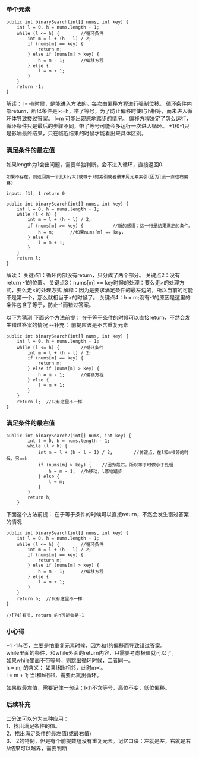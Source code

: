 ### 单个元素
```
public int binarySearch(int[] nums, int key) {
    int l = 0, h = nums.length - 1;
    while (l <= h) {        //循环条件
        int m = l + (h - l) / 2;
        if (nums[m] == key) {
            return m;
        } else if (nums[m] > key) {
            h = m - 1;      //偏移方程
        } else {
            l = m + 1;
        }
    }
    return -1;
}
```
解读：
l==h时候，是能进入方法的。每次由偏移方程进行强制位移。
循环条件内部return，所以条件是l<=h，带了等号，为了防止偏移时使l与h相等，而未进入循环体导致搂过答案。
l=m 可能出现原地踏步的情况。
偏移方程决定了怎么运行，循环条件只是最后的步骤不同，带了等号可能会多运行一次进入循环。
+1和-1只是影响最终结果，只在临近结果的时候才能看出来具体区别。

### 满足条件的最左值

如果length为1会出问题，需要单独判断。会不进入循环，直接返回0.  
```
如果不存在，则返回第一个比key大(或等于)的索引或者最末尾元素索引(因为l会一直往右偏移)

input: [1], 1 return 0

public int binarySearch(int[] nums, int key) {
    int l = 0, h = nums.length - 1;
    while (l < h) {
        int m = l + (h - l) / 2;
        if (nums[m] >= key) {           //新的感悟：这一行是结果满足的条件。
            h = m;      //如果nums[m] == key，
        } else {
            l = m + 1;
        }
    }
    return l;
}
```

解读：
关键点1：循环内部没有return，只分成了两个部分。
关键点2：没有return -1的位置。
关键点3：nums[m] == key时候的处理：要么走>的处理方式，要么走<的处理方式
   解释：因为是要求满足条件的最左边的，所以当前的可能不是第一个，那么就相当于>的时候了。
关键点4：h = m;没有-1的原因是这里的条件包含了等于，防止-1而错过答案。

以下为猜测
下面这个方法前提： 在于等于条件的时候可以直接return，不然会发生错过答案的情况
--补充：  前提应该是不含重复元素  
```
public int binarySearch(int[] nums, int key) {
    int l = 0, h = nums.length - 1;
    while (l <= h) {        //循环条件
        int m = l + (h - l) / 2;
        if (nums[m] == key) {
            return m;
        } else if (nums[m] > key) {
            h = m - 1;      //偏移方程
        } else {
            l = m + 1;
        }
    }
    return l;  //只有这里不一样
}

```      
   

### 满足条件的最右值
```
public int binarySearch2(int[] nums, int key) {
        int l = 0, h = nums.length - 1;
        while (l < h) {
            int m = l + (h - l + 1) / 2;        //关键点，在l和m相邻的时候，另m=h
            if (nums[m] > key) {    //因为最右，所以等于时做小于处理
                h = m - 1;  //h移动，l原地踏步
            } else {
                l = m;          
            }
        }
        return h;
    }
```


下面这个方法前提： 在于等于条件的时候可以直接return，不然会发生错过答案的情况
```
public int binarySearch(int[] nums, int key) {
    int l = 0, h = nums.length - 1;
    while (l <= h) {        //循环条件
        int m = l + (h - l) / 2;
        if (nums[m] == key) {
            return m;
        } else if (nums[m] > key) {
            h = m - 1;      //偏移方程
        } else {
            l = m + 1;
        }
    }
    return h;  //只有这里不一样
}

//[74]有关，return 的h可能会是-1
```      
      
      
###  小心得   
+1 -1与否，主要是怕重复元素时候，因为和1的偏移而导致错过答案。     
while里面的条件，和while外面的return内容，只需要考虑极值就可以了。     
如果while里面不带等号，则跳出循环时候，二者同一。        
   h = m; 的含义： 如果l和h相邻，此时m=l。   
   l = m + 1;  当l和h相邻，需要此跳出循环。   
   
如果取最左值，需要记住一句话：l<h不含等号，高位不变，低位偏移。
     
### 后续补充  
二分法可以分为三种应用：  
1、找出满足条件的值。  
2、找出满足条件的最左值(或最右值)  
3、 2的特例，但是有个前提数组没有重复元素。记忆口诀：左就是左，右就是右  //结果可以越界，需要判断  
      
